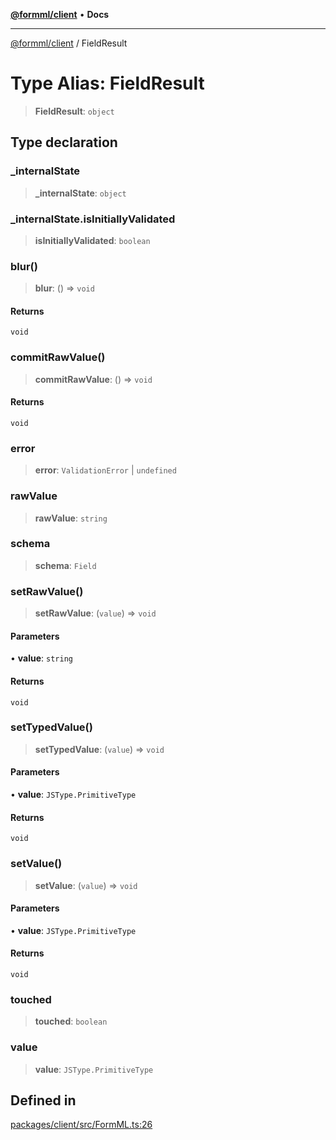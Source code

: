 [**@formml/client**](../README.md) • **Docs**

---

[@formml/client](../globals.md) / FieldResult

# Type Alias: FieldResult

> **FieldResult**: `object`

## Type declaration

### \_internalState

> **\_internalState**: `object`

### \_internalState.isInitiallyValidated

> **isInitiallyValidated**: `boolean`

### blur()

> **blur**: () => `void`

#### Returns

`void`

### commitRawValue()

> **commitRawValue**: () => `void`

#### Returns

`void`

### error

> **error**: `ValidationError` \| `undefined`

### rawValue

> **rawValue**: `string`

### schema

> **schema**: `Field`

### setRawValue()

> **setRawValue**: (`value`) => `void`

#### Parameters

• **value**: `string`

#### Returns

`void`

### setTypedValue()

> **setTypedValue**: (`value`) => `void`

#### Parameters

• **value**: `JSType.PrimitiveType`

#### Returns

`void`

### setValue()

> **setValue**: (`value`) => `void`

#### Parameters

• **value**: `JSType.PrimitiveType`

#### Returns

`void`

### touched

> **touched**: `boolean`

### value

> **value**: `JSType.PrimitiveType`

## Defined in

[packages/client/src/FormML.ts:26](https://github.com/formml/formml/blob/6aacaa756f672e3d18c3bdf35091d08edefd594c/packages/client/src/FormML.ts#L26)
